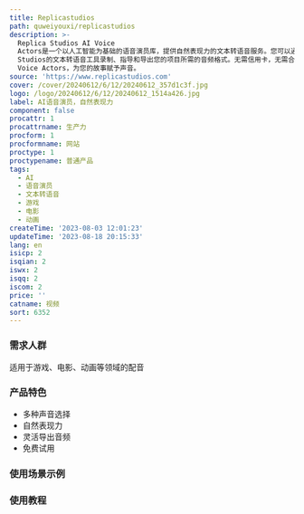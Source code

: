 ```yaml
---
title: Replicastudios
path: quweiyouxi/replicastudios
description: >-
  Replica Studios AI Voice
  Actors是一个以人工智能为基础的语音演员库，提供自然表现力的文本转语音服务。您可以通过演员库选择适合您故事的完美声音，并使用Replica
  Studios的文本转语音工具录制、指导和导出您的项目所需的音频格式。无需信用卡，无需合约，免费试用。立即开始使用Replica Studios AI
  Voice Actors，为您的故事赋予声音。
source: 'https://www.replicastudios.com'
cover: /cover/20240612/6/12/20240612_357d1c3f.jpg
logo: /logo/20240612/6/12/20240612_1514a426.jpg
label: AI语音演员，自然表现力
component: false
procattr: 1
procattrname: 生产力
procform: 1
procformname: 网站
proctype: 1
proctypename: 普通产品
tags:
  - AI
  - 语音演员
  - 文本转语音
  - 游戏
  - 电影
  - 动画
createTime: '2023-08-03 12:01:23'
updateTime: '2023-08-18 20:15:33'
lang: en
isicp: 2
isqian: 2
iswx: 2
isqq: 2
iscom: 2
price: ''
catname: 视频
sort: 6352
---
```




### 需求人群
适用于游戏、电影、动画等领域的配音

### 产品特色
- 多种声音选择
- 自然表现力
- 灵活导出音频
- 免费试用

### 使用场景示例


### 使用教程


  
